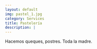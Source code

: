 ```yaml
---
layout: default
img: pastel_1.jpg
category: Services
title: Pastelería
description: |
---
```

  Hacemos queques, postres. Toda la madre.